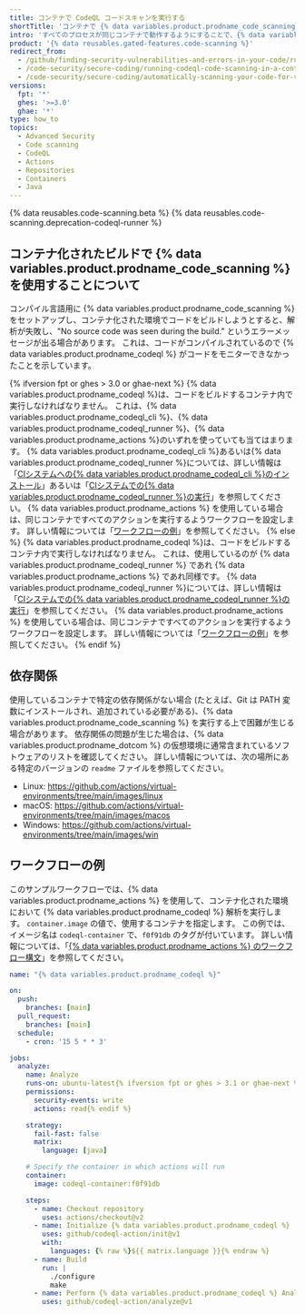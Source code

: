 ```yaml
---
title: コンテナで CodeQL コードスキャンを実行する
shortTitle: 'コンテナで {% data variables.product.prodname_code_scanning_capc %}'
intro: 'すべてのプロセスが同じコンテナで動作するようにすることで、{% data variables.product.prodname_code_scanning %} を実行できます。'
product: '{% data reusables.gated-features.code-scanning %}'
redirect_from:
  - /github/finding-security-vulnerabilities-and-errors-in-your-code/running-codeql-code-scanning-in-a-container
  - /code-security/secure-coding/running-codeql-code-scanning-in-a-container
  - /code-security/secure-coding/automatically-scanning-your-code-for-vulnerabilities-and-errors/running-codeql-code-scanning-in-a-container
versions:
  fpt: '*'
  ghes: '>=3.0'
  ghae: '*'
type: how_to
topics:
  - Advanced Security
  - Code scanning
  - CodeQL
  - Actions
  - Repositories
  - Containers
  - Java
---
```


<!--For this article in earlier GHES versions, see /content/github/finding-security-vulnerabilities-and-errors-in-your-code-->

{% data reusables.code-scanning.beta %}
{% data reusables.code-scanning.deprecation-codeql-runner %}

## コンテナ化されたビルドで {% data variables.product.prodname_code_scanning %} を使用することについて

コンパイル言語用に {% data variables.product.prodname_code_scanning %} をセットアップし、コンテナ化された環境でコードをビルドしようとすると、解析が失敗し、"No source code was seen during the build." というエラーメッセージが出る場合があります。 これは、コードがコンパイルされているので {% data variables.product.prodname_codeql %} がコードをモニターできなかったことを示しています。

{% ifversion fpt or ghes > 3.0 or ghae-next %}
{% data variables.product.prodname_codeql %}は、コードをビルドするコンテナ内で実行しなければなりません。 これは、{% data variables.product.prodname_codeql_cli %}、{% data variables.product.prodname_codeql_runner %}、{% data variables.product.prodname_actions %}のいずれを使っていても当てはまります。 {% data variables.product.prodname_codeql_cli %}あるいは{% data variables.product.prodname_codeql_runner %}については、詳しい情報は「[CIシステムへの{% data variables.product.prodname_codeql_cli %}のインストール](/code-security/secure-coding/using-codeql-code-scanning-with-your-existing-ci-system/installing-codeql-cli-in-your-ci-system)」あるいは「[CIシステムでの{% data variables.product.prodname_codeql_runner %}の実行](/code-security/secure-coding/running-codeql-runner-in-your-ci-system)」を参照してください。 {% data variables.product.prodname_actions %} を使用している場合は、同じコンテナですべてのアクションを実行するようワークフローを設定します。 詳しい情報については「[ワークフローの例](#example-workflow)」を参照してください。
{% else %}
{% data variables.product.prodname_codeql %}は、コードをビルドするコンテナ内で実行しなければなりません。 これは、使用しているのが {% data variables.product.prodname_codeql_runner %} であれ {% data variables.product.prodname_actions %} であれ同様です。 {% data variables.product.prodname_codeql_runner %}については、詳しい情報は「[CIシステムでの{% data variables.product.prodname_codeql_runner %}の実行](/code-security/secure-coding/running-codeql-runner-in-your-ci-system)」を参照してください。 {% data variables.product.prodname_actions %} を使用している場合は、同じコンテナですべてのアクションを実行するようワークフローを設定します。 詳しい情報については「[ワークフローの例](#example-workflow)」を参照してください。
{% endif %}

## 依存関係

使用しているコンテナで特定の依存関係がない場合 (たとえば、Git は PATH 変数にインストールされ、追加されている必要がある)、{% data variables.product.prodname_code_scanning %} を実行する上で困難が生じる場合があります。 依存関係の問題が生じた場合は、{% data variables.product.prodname_dotcom %} の仮想環境に通常含まれているソフトウェアのリストを確認してください。 詳しい情報については、次の場所にある特定のバージョンの `readme` ファイルを参照してください。

* Linux: https://github.com/actions/virtual-environments/tree/main/images/linux
* macOS: https://github.com/actions/virtual-environments/tree/main/images/macos
* Windows: https://github.com/actions/virtual-environments/tree/main/images/win

## ワークフローの例

このサンプルワークフローでは、{% data variables.product.prodname_actions %} を使用して、コンテナ化された環境において {% data variables.product.prodname_codeql %} 解析を実行します。 `container.image` の値で、使用するコンテナを指定します。 この例では、イメージ名は `codeql-container` で、`f0f91db` のタグが付いています。 詳しい情報については、「[{% data variables.product.prodname_actions %} のワークフロー構文](/actions/reference/workflow-syntax-for-github-actions#jobsjob_idcontainer)」を参照してください。

``` yaml
name: "{% data variables.product.prodname_codeql %}"

on: 
  push:
    branches: [main]
  pull_request:
    branches: [main]
  schedule:
    - cron: '15 5 * * 3'

jobs:
  analyze:
    name: Analyze
    runs-on: ubuntu-latest{% ifversion fpt or ghes > 3.1 or ghae-next %}
    permissions:
      security-events: write
      actions: read{% endif %}

    strategy:
      fail-fast: false
      matrix:
        language: [java]

    # Specify the container in which actions will run
    container:
      image: codeql-container:f0f91db

    steps:
      - name: Checkout repository
        uses: actions/checkout@v2
      - name: Initialize {% data variables.product.prodname_codeql %}
        uses: github/codeql-action/init@v1
        with:
          languages: {% raw %}${{ matrix.language }}{% endraw %}
      - name: Build
        run: |
          ./configure
          make
      - name: Perform {% data variables.product.prodname_codeql %} Analysis
        uses: github/codeql-action/analyze@v1
```
